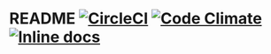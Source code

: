 # README [![CircleCI](https://circleci.com/gh/fukumura/dcalen.svg?style=shield)](https://circleci.com/gh/fukumura/dcalen) [![Code Climate](https://codeclimate.com/github/fukumura/dcalen/badges/gpa.svg)](https://codeclimate.com/github/fukumura/dcalen) [![Inline docs](http://inch-ci.org/github/fukumura/dcalen.svg?branch=master)](http://inch-ci.org/github/fukumura/dcalen)


